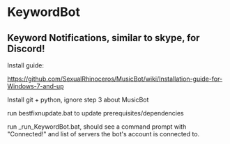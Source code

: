 # KeywordBot
Keyword Notifications, similar to skype, for Discord!
--------------------------
Install guide:

https://github.com/SexualRhinoceros/MusicBot/wiki/Installation-guide-for-Windows-7-and-up

Install git + python, ignore step 3 about MusicBot

run bestfixnupdate.bat to update prerequisites/dependencies

run _run_KeywordBot.bat, should see a command prompt with "Connected!" and list of servers the bot's account is connected to.
